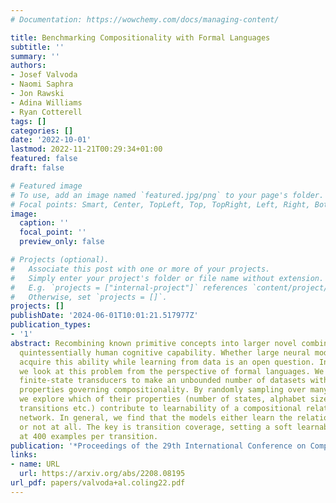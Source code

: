 ```yaml
---
# Documentation: https://wowchemy.com/docs/managing-content/

title: Benchmarking Compositionality with Formal Languages
subtitle: ''
summary: ''
authors:
- Josef Valvoda
- Naomi Saphra
- Jon Rawski
- Adina Williams
- Ryan Cotterell
tags: []
categories: []
date: '2022-10-01'
lastmod: 2022-11-21T00:29:34+01:00
featured: false
draft: false

# Featured image
# To use, add an image named `featured.jpg/png` to your page's folder.
# Focal points: Smart, Center, TopLeft, Top, TopRight, Left, Right, BottomLeft, Bottom, BottomRight.
image:
  caption: ''
  focal_point: ''
  preview_only: false

# Projects (optional).
#   Associate this post with one or more of your projects.
#   Simply enter your project's folder or file name without extension.
#   E.g. `projects = ["internal-project"]` references `content/project/deep-learning/index.md`.
#   Otherwise, set `projects = []`.
projects: []
publishDate: '2024-06-01T10:01:21.517977Z'
publication_types:
- '1'
abstract: Recombining known primitive concepts into larger novel combinations is a
  quintessentially human cognitive capability. Whether large neural models in NLP
  acquire this ability while learning from data is an open question. In this paper,
  we look at this problem from the perspective of formal languages. We use deterministic
  finite-state transducers to make an unbounded number of datasets with controllable
  properties governing compositionality. By randomly sampling over many transducers,
  we explore which of their properties (number of states, alphabet size, number of
  transitions etc.) contribute to learnability of a compositional relation by a neural
  network. In general, we find that the models either learn the relations completely
  or not at all. The key is transition coverage, setting a soft learnability limit
  at 400 examples per transition.
publication: '*Proceedings of the 29th International Conference on Computational Linguistics*'
links:
- name: URL
  url: https://arxiv.org/abs/2208.08195
url_pdf: papers/valvoda+al.coling22.pdf
---
```

